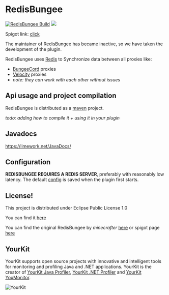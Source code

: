 # RedisBungee

[![RedisBungee Build](https://github.com/Limework/RedisBungee/actions/workflows/maven.yml/badge.svg)](https://github.com/Limework/RedisBungee/actions/workflows/maven.yml) [![](https://jitpack.io/v/limework/redisbungee.svg)](https://jitpack.io/#limework/redisbungee)

Spigot link: [click](https://www.spigotmc.org/resources/redisbungee.87700/)

The maintainer of RedisBungee has became inactive, so we have taken the development of the plugin.

RedisBungee uses [Redis](https://redis.io) to Synchronize data between all proxies like: 
* [BungeeCord](https://github.com/SpigotMC/BungeeCord) proxies
* [Velocity](https://github.com/PaperMC/Velocity) proxies
* *note: they can work with each other without issues*

## Api usage and project compilation 
RedisBungee is distributed as a [maven](https://maven.apache.org) project.

*todo: adding how to compile it + using it in your plugin*

## Javadocs
https://limework.net/JavaDocs/

## Configuration

**REDISBUNGEE REQUIRES A REDIS SERVER**, preferably with reasonably low latency. The default [config](https://github.com/limework/RedisBungee/blob/v1.0.0/src/main/resources/example_config.yml) is saved when the plugin first starts.

## License!

This project is distributed under Eclipse Public License 1.0

You can find it [here](https://github.com/Limework/RedisBungee/blob/master/LICENSE)

You can find the original RedisBungee by *minecrafter* [here](https://github.com/minecrafter/RedisBungee) or spigot page [here](https://www.spigotmc.org/resources/redisbungee.13494/)

## YourKit

YourKit supports open source projects with innovative and intelligent tools for monitoring and profiling Java and .NET applications. YourKit is the creator of [YourKit Java Profiler](https://www.yourkit.com/java/profiler/), [YourKit .NET Profiler](https://www.yourkit.com/.net/profiler/) and [YourKit YouMonitor](https://www.yourkit.com/youmonitor/).

![YourKit](https://www.yourkit.com/images/yklogo.png)
